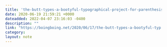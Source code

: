 ```yaml
---
title: 'the-butt-types-a-bootyful-typographical-project-for-parenthesis-in-different-fonts--boing-boing'
date: 2020-06-19 21:59:21 +0000
dateadded: 2022-04-07 23:16:03 -0400
description: ""
link: "https://boingboing.net/2020/06/17/the-butt-types-a-bootyful-typ.html"
category:
layout: note
---
```

